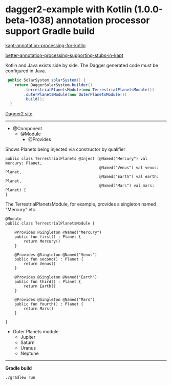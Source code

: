 dagger2-example with Kotlin (1.0.0-beta-1038) annotation processor support Gradle build
=================================

[kapt-annotation-processing-for-kotlin](http://blog.jetbrains.com/kotlin/2015/05/kapt-annotation-processing-for-kotlin)

[better-annotation-processing-supporting-stubs-in-kapt](http://blog.jetbrains.com/kotlin/2015/06/better-annotation-processing-supporting-stubs-in-kapt)

Kotlin and Java exists side by side. The Dagger generated code must be configured in Java.

~~~java
 public SolarSystem solarSystem() {
    return DaggerSolarSystem.builder()
        .terrestrialPlanetsModule(new TerrestrialPlanetsModule())
        .outerPlanetsModule(new OuterPlanetsModule())
        .build();
  }
~~~

[Dagger2 site ](http://google.github.io/dagger/)

---

* @Component
  * @Module
    * @Provides

Shows Planets being injected via constructor by qualifier

~~~
public class TerrestrialPlanets @Inject (@Named("Mercury") val mercury: Planet,
                                         @Named("Venus") val venus: Planet,
                                         @Named("Earth") val earth: Planet,
                                         @Named("Mars") val mars: Planet) {
}
~~~

The TerrestrialPlanetsModule, for example, provides a singleton named "Mercury" etc.

~~~
@Module
public class TerrestrialPlanetsModule {

    @Provides @Singleton @Named("Mercury")
    public fun first() : Planet {
        return Mercury()
    }

    @Provides @Singleton @Named("Venus")
    public fun second() : Planet {
        return Venus()
    }

    @Provides @Singleton @Named("Earth")
    public fun third() : Planet {
        return Earth()
    }

    @Provides @Singleton @Named("Mars")
    public fun fourth() : Planet {
        return Mars()
    }

}
~~~

* Outer Planets module
  * Jupiter
  * Saturn
  * Uranus
  * Neptune

---

**Gradle build**

~~~
./gradlew run
~~~